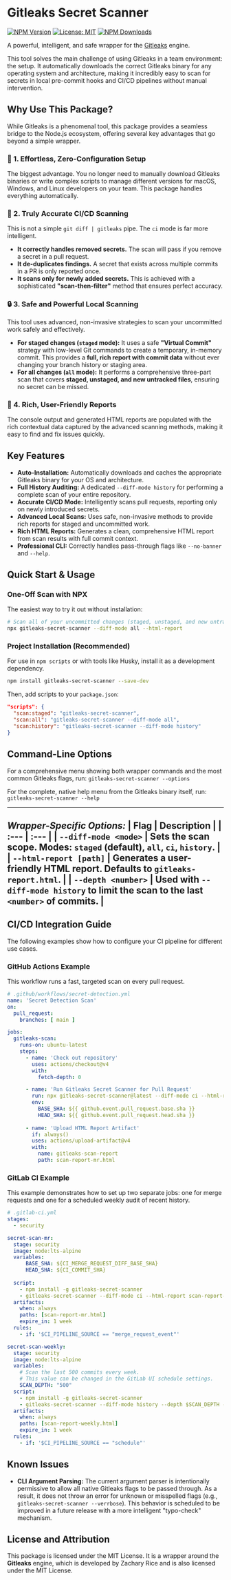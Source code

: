 # Gitleaks Secret Scanner

[![NPM Version](https://img.shields.io/npm/v/gitleaks-secret-scanner.svg)](https://www.npmjs.com/package/gitleaks-secret-scanner)
[![License: MIT](https://img.shields.io/badge/License-MIT-yellow.svg)](https://opensource.org/licenses/MIT)
[![NPM Downloads](https://img.shields.io/npm/dm/gitleaks-secret-scanner.svg)](https://www.npmjs.com/package/gitleaks-secret-scanner)

A powerful, intelligent, and safe wrapper for the [Gitleaks](https://github.com/gitleaks/gitleaks) engine.

This tool solves the main challenge of using Gitleaks in a team environment: the setup. It automatically downloads the correct Gitleaks binary for any operating system and architecture, making it incredibly easy to scan for secrets in local pre-commit hooks and CI/CD pipelines without manual intervention.

## Why Use This Package?

While Gitleaks is a phenomenal tool, this package provides a seamless bridge to the Node.js ecosystem, offering several key advantages that go beyond a simple wrapper.

### 🚀 1. Effortless, Zero-Configuration Setup
The biggest advantage. You no longer need to manually download Gitleaks binaries or write complex scripts to manage different versions for macOS, Windows, and Linux developers on your team. This package handles everything automatically.

### 🧠 2. Truly Accurate CI/CD Scanning
This is not a simple `git diff | gitleaks` pipe. The `ci` mode is far more intelligent.
-   **It correctly handles removed secrets.** The scan will pass if you remove a secret in a pull request.
-   **It de-duplicates findings.** A secret that exists across multiple commits in a PR is only reported once.
-   **It scans only for newly added secrets.** This is achieved with a sophisticated **"scan-then-filter"** method that ensures perfect accuracy.

### 🔒 3. Safe and Powerful Local Scanning
This tool uses advanced, non-invasive strategies to scan your uncommitted work safely and effectively.
-   **For staged changes (`staged` mode):** It uses a safe **"Virtual Commit"** strategy with low-level Git commands to create a temporary, in-memory commit. This provides a **full, rich report with commit data** without ever changing your branch history or staging area.
-   **For all changes (`all` mode):** It performs a comprehensive three-part scan that covers **staged, unstaged, and new untracked files**, ensuring no secret can be missed.

### 📄 4. Rich, User-Friendly Reports
The console output and generated HTML reports are populated with the rich contextual data captured by the advanced scanning methods, making it easy to find and fix issues quickly.

## Key Features

-   **Auto-Installation:** Automatically downloads and caches the appropriate Gitleaks binary for your OS and architecture.
-   **Full History Auditing:** A dedicated `--diff-mode history` for performing a complete scan of your entire repository.
-   **Accurate CI/CD Mode:** Intelligently scans pull requests, reporting only on newly introduced secrets.
-   **Advanced Local Scans:** Uses safe, non-invasive methods to provide rich reports for staged and uncommitted work.
-   **Rich HTML Reports:** Generates a clean, comprehensive HTML report from scan results with full commit context.
-   **Professional CLI:** Correctly handles pass-through flags like `--no-banner` and `--help`.

## Quick Start & Usage

### One-Off Scan with NPX
The easiest way to try it out without installation:
```bash
# Scan all of your uncommitted changes (staged, unstaged, and new untracked files)
npx gitleaks-secret-scanner --diff-mode all --html-report
```

### Project Installation (Recommended)
For use in `npm scripts` or with tools like Husky, install it as a development dependency.
```bash
npm install gitleaks-secret-scanner --save-dev
```
Then, add scripts to your `package.json`:
```json
"scripts": {
  "scan:staged": "gitleaks-secret-scanner",
  "scan:all": "gitleaks-secret-scanner --diff-mode all",
  "scan:history": "gitleaks-secret-scanner --diff-mode history"
}
```

## Command-Line Options

For a comprehensive menu showing both wrapper commands and the most common Gitleaks flags, run:
`gitleaks-secret-scanner --options`

For the complete, native help menu from the Gitleaks binary itself, run:
`gitleaks-secret-scanner --help`

---
*Wrapper-Specific Options:*
| Flag | Description |
| :--- | :--- |
| `--diff-mode <mode>` | Sets the scan scope. Modes: `staged` (default), `all`, `ci`, `history`. |
| `--html-report [path]` | Generates a user-friendly HTML report. Defaults to `gitleaks-report.html`. |
| `--depth <number>` | Used with `--diff-mode history` to limit the scan to the last `<number>` of commits. |
---

## CI/CD Integration Guide

The following examples show how to configure your CI pipeline for different use cases.

### GitHub Actions Example

This workflow runs a fast, targeted scan on every pull request.

```yaml
# .github/workflows/secret-detection.yml
name: 'Secret Detection Scan'
on:
  pull_request:
    branches: [ main ]

jobs:
  gitleaks-scan:
    runs-on: ubuntu-latest
    steps:
      - name: 'Check out repository'
        uses: actions/checkout@v4
        with:
          fetch-depth: 0

      - name: 'Run Gitleaks Secret Scanner for Pull Request'
        run: npx gitleaks-secret-scanner@latest --diff-mode ci --html-report scan-report-mr.html
        env:
          BASE_SHA: ${{ github.event.pull_request.base.sha }}
          HEAD_SHA: ${{ github.event.pull_request.head.sha }}
      
      - name: 'Upload HTML Report Artifact'
        if: always()
        uses: actions/upload-artifact@v4
        with:
          name: gitleaks-scan-report
          path: scan-report-mr.html
```

### GitLab CI Example

This example demonstrates how to set up two separate jobs: one for merge requests and one for a scheduled weekly audit of recent history.

```yaml
# .gitlab-ci.yml
stages:
  - security

secret-scan-mr:
  stage: security
  image: node:lts-alpine
  variables:
      BASE_SHA: ${CI_MERGE_REQUEST_DIFF_BASE_SHA}
      HEAD_SHA: ${CI_COMMIT_SHA}
      
  script:
    - npm install -g gitleaks-secret-scanner
    - gitleaks-secret-scanner --diff-mode ci --html-report scan-report-mr.html
  artifacts:
    when: always
    paths: [scan-report-mr.html]
    expire_in: 1 week
  rules:
    - if: '$CI_PIPELINE_SOURCE == "merge_request_event"'

secret-scan-weekly:
  stage: security
  image: node:lts-alpine
  variables:
    # Scan the last 500 commits every week.
    # This value can be changed in the GitLab UI schedule settings.
    SCAN_DEPTH: "500"
  script:
    - npm install -g gitleaks-secret-scanner
    - gitleaks-secret-scanner --diff-mode history --depth $SCAN_DEPTH --html-report scan-report-weekly.html
  artifacts:
    when: always
    paths: [scan-report-weekly.html]
    expire_in: 1 week
  rules:
    - if: '$CI_PIPELINE_SOURCE == "schedule"'
```

## Known Issues

*   **CLI Argument Parsing:** The current argument parser is intentionally permissive to allow all native Gitleaks flags to be passed through. As a result, it does not throw an error for unknown or misspelled flags (e.g., `gitleaks-secret-scanner --verrbose`). This behavior is scheduled to be improved in a future release with a more intelligent "typo-check" mechanism.

## License and Attribution

This package is licensed under the MIT License. It is a wrapper around the **Gitleaks** engine, which is developed by Zachary Rice and is also licensed under the MIT License.
